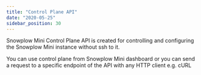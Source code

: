 ```yaml
---
title: "Control Plane API"
date: "2020-05-25"
sidebar_position: 30
---
```


Snowplow Mini Control Plane API is created for controlling and configuring the Snowplow Mini instance without ssh to it.

You can use control plane from Snowplow Mini dashboard or you can send a request to a specific endpoint of the API with any HTTP client e.g. cURL
